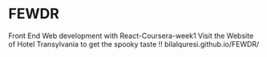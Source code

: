 # FEWDR
Front End Web development with React-Coursera-week1
Visit the Website of Hotel Transylvania to get the spooky taste !!
bilalquresi.github.io/FEWDR/
